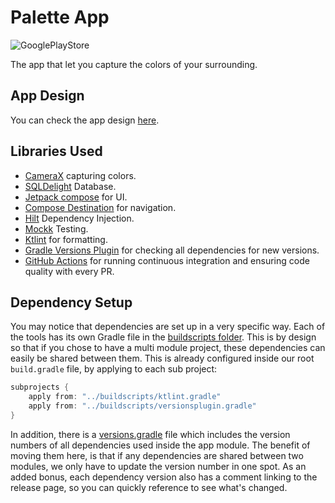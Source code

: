 # Palette App

![GooglePlayStore](https://user-images.githubusercontent.com/13314984/159171617-57360258-4a0c-493e-b75f-a01dd24ef165.png)

The app that let you capture the colors of your surrounding.

## App Design
You can check the app design [here](https://www.figma.com/file/OBptiQdn5sc75R4K0ChFB6/Palette-Material-Theme).

## Libraries Used
* [CameraX](https://developer.android.com/training/camerax) capturing colors.
* [SQLDelight](https://cashapp.github.io/sqldelight/android_sqlite/) Database.
* [Jetpack compose](https://developer.android.com/jetpack/androidx/releases/compose) for UI.
* [Compose Destination](https://github.com/raamcosta/compose-destinations) for navigation.
* [Hilt](https://dagger.dev/hilt/) Dependency Injection.
* [Mockk](https://github.com/mockk/mockk) Testing.
* [Ktlint](/documentation/StaticAnalysis.md) for formatting.
* [Gradle Versions Plugin](/documentation/VersionsPlugin.md) for checking all dependencies for new versions.
* [GitHub Actions](/documentation/GitHubActions.md) for running continuous integration and ensuring code quality with every PR. 



## Dependency Setup

You may notice that dependencies are set up in a very specific way. Each of the tools has its own Gradle file in the [buildscripts folder](/buildscripts). This is by design so that if you chose to have a multi module project, these dependencies can easily be shared between them. This is already configured inside our root `build.gradle` file, by applying to each sub project:

```groovy
subprojects {
    apply from: "../buildscripts/ktlint.gradle"
    apply from: "../buildscripts/versionsplugin.gradle"
}
```

In addition, there is a [versions.gradle](/buildscripts/versions.gradle) file which includes the version numbers of all dependencies used inside the app module. The benefit of moving them here, is that if any dependencies are shared between two modules, we only have to update the version number in one spot. As an added bonus, each dependency version also has a comment linking to the release page, so you can quickly reference to see what's changed. 

